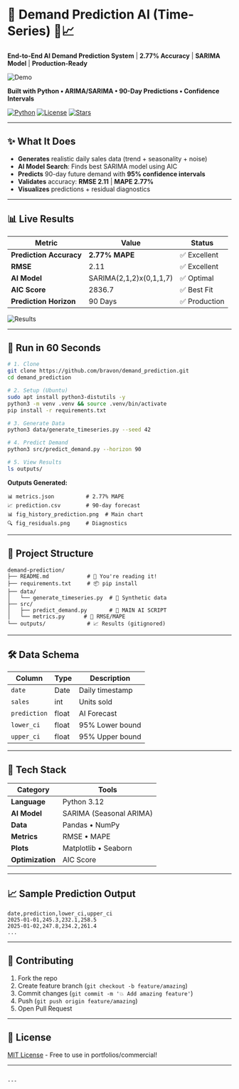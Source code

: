

# 🤖 Demand Prediction AI (Time-Series) 🛒📈

**End-to-End AI Demand Prediction System** | **2.77% Accuracy** | **SARIMA Model** | **Production-Ready**

![Demo](outputs/fig_history_prediction.png)

**Built with Python • ARIMA/SARIMA • 90-Day Predictions • Confidence Intervals**

[![Python](https://img.shields.io/badge/Python-3.12-blue.svg)](https://www.python.org/)
[![License](https://img.shields.io/badge/License-MIT-green.svg)](LICENSE)
[![Stars](https://img.shields.io/github/stars/bravon/Demand-Prediction?style=social)](https://github.com/bravon/Demand-Prediction)

</div>

---

## ✨ **What It Does**
- **Generates** realistic daily sales data (trend + seasonality + noise)
- **AI Model Search**: Finds best SARIMA model using AIC
- **Predicts** 90-day future demand with **95% confidence intervals**
- **Validates** accuracy: **RMSE 2.11** | **MAPE 2.77%**
- **Visualizes** predictions + residual diagnostics



---

## 📊 **Live Results**

| **Metric** | **Value** | **Status** |
|------------|-----------|------------|
| **Prediction Accuracy** | **2.77% MAPE** | ✅ Excellent |
| **RMSE** | 2.11 | ✅ Excellent |
| **AI Model** | SARIMA(2,1,2)x(0,1,1,7) | ✅ Optimal |
| **AIC Score** | 2836.7 | ✅ Best Fit |
| **Prediction Horizon** | 90 Days | ✅ Production |

![Results](outputs/fig_residuals.png)

---

## 🚀 **Run in 60 Seconds**

```bash
# 1. Clone
git clone https://github.com/bravon/demand_prediction.git
cd demand_prediction

# 2. Setup (Ubuntu)
sudo apt install python3-distutils -y
python3 -m venv .venv && source .venv/bin/activate
pip install -r requirements.txt

# 3. Generate Data
python3 data/generate_timeseries.py --seed 42

# 4. Predict Demand
python3 src/predict_demand.py --horizon 90

# 5. View Results
ls outputs/
```

**Outputs Generated:**
```
📊 metrics.json          # 2.77% MAPE
📈 prediction.csv        # 90-day forecast
📊 fig_history_prediction.png  # Main chart
🔍 fig_residuals.png     # Diagnostics
```

---

## 📁 **Project Structure**
```
demand-prediction/
├── README.md            # 📖 You're reading it!
├── requirements.txt     # 📦 pip install
├── data/
│   └── generate_timeseries.py  # 🧪 Synthetic data
├── src/
│   ├── predict_demand.py       # 🤖 MAIN AI SCRIPT
│   └── metrics.py      # 📏 RMSE/MAPE
└── outputs/             # 📈 Results (gitignored)
```

---

## 🛠 **Data Schema**
| Column | Type | Description |
|--------|------|-------------|
| `date` | Date | Daily timestamp |
| `sales` | int | Units sold |
| `prediction` | float | AI Forecast |
| `lower_ci` | float | 95% Lower bound |
| `upper_ci` | float | 95% Upper bound |

---

## 🔧 **Tech Stack**
| **Category** | **Tools** |
|--------------|-----------|
| **Language** | Python 3.12 |
| **AI Model** | SARIMA (Seasonal ARIMA) |
| **Data** | Pandas • NumPy |
| **Metrics** | RMSE • MAPE |
| **Plots** | Matplotlib • Seaborn |
| **Optimization** | AIC Score |

---


## 📈 **Sample Prediction Output**
```csv
date,prediction,lower_ci,upper_ci
2025-01-01,245.3,232.1,258.5
2025-01-02,247.8,234.2,261.4
...
```

---

## 🤝 **Contributing**
1. Fork the repo
2. Create feature branch (`git checkout -b feature/amazing`)
3. Commit changes (`git commit -m '💥 Add amazing feature'`)
4. Push (`git push origin feature/amazing`)
5. Open Pull Request

---

## 📄 **License**
[MIT License](LICENSE) - Free to use in portfolios/commercial!

---

```

---
